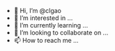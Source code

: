 - 👋 Hi, I’m @clgao
- 👀 I’m interested in ...
- 🌱 I’m currently learning ...
- 💞️ I’m looking to collaborate on ...
- 📫 How to reach me ...

<!---
clgao/clgao is a ✨ special ✨ repository because its `README.md` (this file) appears on your GitHub profile.
You can click the Preview link to take a look at your changes.
--->
